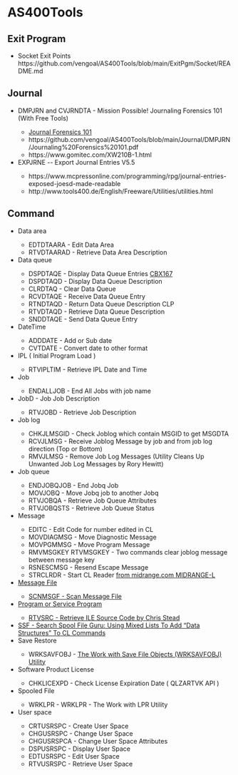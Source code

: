 # AS400Tools

## Exit Program
<ul>
  <li>Socket Exit Points<br />
      https://github.com/vengoal/AS400Tools/blob/main/ExitPgm/Socket/README.md</li>
</ul>

## Journal
<ul>
  <li>DMPJRN and CVJRNDTA - Mission Possible! Journaling Forensics 101 (With Free Tools)</li>
  <ul>
    <li><a href="https://www.itjungle.com/2013/03/06/fhg030613-story01/">Journal Forensics 101</a></li>
    <li>https://github.com/vengoal/AS400Tools/blob/main/Journal/DMPJRN/Journaling%20Forensics%20101.pdf</li>
    <li>https://www.gomitec.com/XW210B-1.html</li>
  </ul>
  <li>EXPJRNE -- Export Journal Entries V5.5</li>
  <ul>
    <li>https://www.mcpressonline.com/programming/rpg/journal-entries-exposed-joesd-made-readable</li>
    <li>http://www.tools400.de/English/Freeware/Utilities/utilities.html</li>
  </ul>
</ul>

## Command
<ul>
 <li>Data area</li>
  <ul>
     <li>EDTDTAARA  - Edit Data Area</li>
     <li>RTVDTAARAD  - Retrieve Data Area Description</li>
  </ul>
  <li>Data queue</li>
  <ul>
  <li>DSPDTAQE - Display Data Queue Entries <a href="https://github.com/vengoal/CF_API_CBX/tree/main/CBX167" target="_blank">CBX167</a></li>
  <li>DSPDTAQD - Display Data Queue Description</li>
  <li>CLRDTAQ  - Clear Data Queue</li>
  <li>RCVDTAQE - Receive Data Queue Entry</li>
  <li>RTNDTAQD - Return Data Queue Description CLP</li>
  <li>RTVDTAQD - Retrieve Data Queue Description</li>
  <li>SNDDTAQE - Send Data Queue Entry</li>
  </ul>
  <li>DateTime</li>
  <ul>
     <li>ADDDATE  - Add or Sub date</li>
     <li>CVTDATE  - Convert date to other format</li>
  </ul>
  <li>IPL ( Initial Program Load )</li>
  <ul>
    <li>RTVIPLTIM - Retrieve IPL Date and Time</li>
  </ul>
  <li>Job</li>
  <ul>
  <li>ENDALLJOB - End All Jobs with job name</li>
  </ul>
   <li>JobD - Job Job Description</li>
  <ul>
  <li>RTVJOBD - Retrieve Job Description</li>
  </ul>
  <li>Job log</li>
  <ul>
  <li>CHKJLMSGID - Check Joblog which contain MSGID to get MSGDTA</li>
  <li>RCVJLMSG   - Receive Joblog Message by job and from job log direction (Top or Bottom)</li>
  <li>RMVJLMSG   - Remove Job Log Messages (Utility Cleans Up Unwanted Job Log Messages by Rory Hewitt)</li>
  </ul>
  <li>Job queue</li>
  <ul>
   <li>ENDJOBQJOB - End Jobq Job</li>
   <li>MOVJOBQ    - Move Jobq job to another Jobq</li>
   <li>RTVJOBQA   - Retrieve Job Queue Attributes</li>
   <li>RTVJOBQSTS - Retrieve Job Queue Status</li>
  </ul>
   <li>Message</li>
   <ul>
    <li>EDITC - Edit Code for number edited in CL</li>
    <li>MOVDIAGMSG - Move Diagnostic Message</li>
    <li>MOVPGMMSG - Move Program Message</li>
    <li>RMVMSGKEY RTVMSGKEY - Two commands clear joblog message between message key</li>
    <li>RSNESCMSG - Resend Escape Message</li>
    <li>STRCLRDR  - Start CL Reader <a href="https://archive.midrange.com/midrange-l/200209/msg01318.html"> from midrange.com  MIDRANGE-L </li>
  </ul>
  <li>Message File</li>
  <ul>
    <li>SCNMSGF - Scan Message File</li>
  </ul>
  <li>Program or Service Program</li>
  <ul>
    <li>RTVSRC - Retrieve ILE Source Code by Chris Stead</li>
  </ul>
  <li>SSF - Search Spool File <a href="https://www.itjungle.com/2024/01/15/guru-using-mixed-lists-to-add-data-structures-to-cl-commands/">Guru: Using Mixed Lists To Add “Data Structures” To CL Commands</a></li>
  <li>Save Restore</li>
  <ul>    
      <li>WRKSAVFOBJ - <a href="https://www.mcpressonline.com/it-infrastructure/it-infrastructure-other/the-work-with-save-file-objects-wrksavfobj-utility">The Work with Save File Objects (WRKSAVFOBJ) Utility</a></li>
  </ul>
      <li>Software Product License</li>
   <ul>
     <li>CHKLICEXPD - Check License Expiration Date ( QLZARTVK API )</li>
   </ul>
  <li>Spooled File</li>
      <ul>
        <li>WRKLPR - WRKLPR - The Work with LPR Utility</li>
      </ul>
  <li>User space</li>
   <ul>
    <li>CRTUSRSPC - Create User Space</li>
    <li>CHGUSRSPC - Change User Space</li>
    <li>CHGUSRSPCA - Change User Space Attributes</li>
    <li>DSPUSRSPC - Display User Space</li>
    <li>EDTUSRSPC - Edit User Space</li>
    <li>RTVUSRSPC - Retrieve User Space</li>
  </ul>
</ul>
